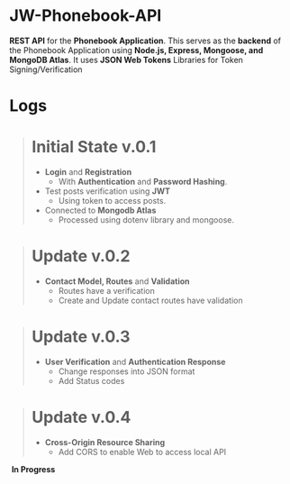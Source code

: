 
# JW-Phonebook-API
**REST API** for the **Phonebook Application**. This serves as the **backend** of the Phonebook Application using **Node.js, Express, Mongoose, and MongoDB Atlas**. It uses **JSON Web Tokens** Libraries for Token Signing/Verification

# Logs

># Initial State v.0.1
>
>- **Login** and **Registration**
>	* With **Authentication** and **Password Hashing**.
>- Test posts verification using **JWT**
>	* Using token to access posts.
>- Connected to **Mongodb Atlas**
>	* Processed using dotenv library and mongoose.
	
># Update v.0.2
>
>- **Contact Model, Routes** and **Validation**
>	 * Routes have a verification
>	 * Create and Update contact routes have validation

># Update v.0.3
>
>- **User Verification** and **Authentication Response**
>	 * Change responses into JSON format
>	 * Add Status codes

># Update v.0.4
>
>- **Cross-Origin Resource Sharing**
>	 * Add CORS to enable Web to access local API 

<i class="fa fa-refresh fa-spin fa-1x"></i> &nbsp;**In Progress**